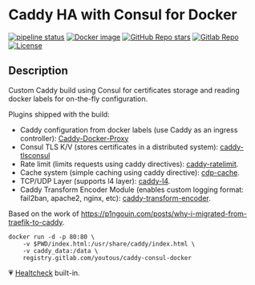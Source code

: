 # Caddy HA with Consul for Docker

[![pipeline status](https://gitlab.com/youtous/caddy-consul-docker/badges/master/pipeline.svg)](https://gitlab.com/youtous/caddy-consul-docker/-/commits/master)
[![Docker image](https://img.shields.io/badge/image-registry.gitlab.com%2Fyoutous%2Fcaddy--consul--docker-e4f0fb?logo=docker)](https://gitlab.com/youtous/caddy-consul-docker/container_registry/1687721)
[![GitHub Repo stars](https://img.shields.io/github/stars/youtous/caddy-consul-docker?label=✨%20youtous%2Fcaddy-consul-docker&style=social)](https://github.com/youtous/caddy-consul-docker/)
[![Gitlab Repo](https://img.shields.io/badge/gitlab.com%2Fyoutous%2Fcaddy--consul--docker?label=✨%20youtous%2Fcaddy-consul-docker&style=social&logo=gitlab)](https://gitlab.com/youtous/caddy-consul-docker/)
[![License](https://img.shields.io/github/license/youtous/caddy-consul-docker)](https://github.com/youtous/caddy-consul-docker/blob/master/LICENSE)

## Description

Custom Caddy build using Consul for certificates storage and reading docker labels for on-the-fly configuration.

Plugins shipped with the build:
 - Caddy configuration from docker labels (use Caddy as an ingress controller): [Caddy-Docker-Proxy](https://github.com/lucaslorentz/caddy-docker-proxy/)
 - Consul TLS K/V (stores certificates in a distributed system): [caddy-tlsconsul](https://github.com/pteich/caddy-tlsconsul)
 - Rate limit (limits requests using caddy directives): [caddy-ratelimit](https://github.com/hundertzehn/caddy-ratelimit).
 - Cache system (simple caching using caddy directive): [cdp-cache](https://github.com/sillygod/cdp-cache).
 - TCP/UDP Layer (supports l4 layer): [caddy-l4](https://github.com/mholt/caddy-l4).
 - Caddy Transform Encoder Module (enables custom logging format: fail2ban, apache2, nginx, etc): [caddy-transform-encoder](https://github.com/caddyserver/transform-encoder).

Based on the work of https://p1ngouin.com/posts/why-i-migrated-from-traefik-to-caddy.

```
docker run -d -p 80:80 \
    -v $PWD/index.html:/usr/share/caddy/index.html \
    -v caddy_data:/data \
    registry.gitlab.com/youtous/caddy-consul-docker
```

:heartpulse: [Healtcheck](https://docs.docker.com/engine/reference/builder/#healthcheck) built-in.
